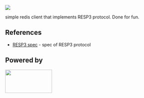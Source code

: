 ![][license img]

simple redis client that implements RESP3 protocol. Done for fun.

## References

* [RESP3 spec](https://github.com/antirez/RESP3/blob/master/spec.md) - spec of RESP3 protocol

## Powered by
<img src="http://normanmaurer.me/presentations/2014-netflix-netty/images/netty_logo.png" height="75" width="150">

[license img]:https://img.shields.io/badge/License-Apache%202-blue.svg
